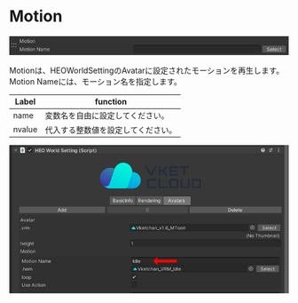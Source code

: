 
# Motion
![Motion](img/Motion.jpg)

Motionは、HEOWorldSettingのAvatarに設定されたモーションを再生します。Motion Nameには、モーション名を指定します。

|  Label |  function  |
| ----   | ---- |
| name | 変数名を自由に設定してください。 |
| nvalue | 代入する整数値を設定してください。 |


![MotionNameInAvatar](img/MotionNameInAvatar.jpg)